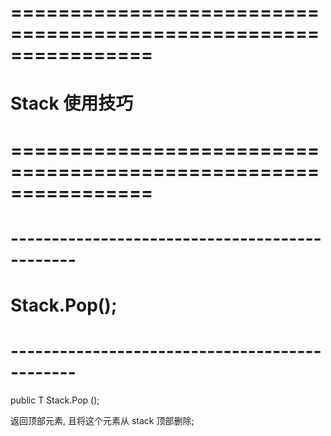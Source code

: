 # ================================================================ #
#                         Stack<T> 使用技巧
# ================================================================ #




# ---------------------------------------------- #
#          Stack<T>.Pop();
# ---------------------------------------------- #
public T Stack<T>.Pop ();

返回顶部元素, 且将这个元素从 stack 顶部删除;









